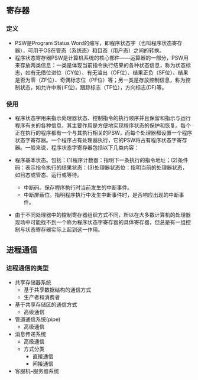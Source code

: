 ## 寄存器

### 定义

* PSW是Program Status Word的缩写，即程序状态字（也叫程序状态寄存器），可用于OS在管态（系统态）和目态（用户态）之间的转换。
* 程序状态寄存器PSW是计算机系统的核心部件——运算器的一部分，PSW用来存放两类信息：一类是体现当前指令执行结果的各种状态信息，称为状态标志，如有无借位进位（CY位）、有无溢出（OF位）、结果正负（SF位）、结果是否为零（ZF位）、奇偶标志位（PF位）等；另一类是存放控制信息，称为控制状态，如允许中断(IF位)，跟踪标志（TF位），方向标志(DF)等。

### 使用
* 程序状态字用来指示处理器状态、控制指令的执行顺序并且保留和指示与运行程序有关的各种信息，其主要作用是方便地实现程序状态的保护和恢复。每个正在执行的程序都有一个与其执行相关的PSW，而每个处理器都设置一个程序状态字寄存器。一个程序占有处理器执行，它的PSW将占有程序状态字寄存器。一般来说，程序状态字寄存器包括以下几类内容：

* 程序基本状态。包括：(1)程序计数器：指明下一条执行的指令地址；(2)条件码：表示指令执行的结果状态：(3)处理器状态位：指明当前的处理器状态，如目态或管态、运行或等待。
  * 中断码。保存程序执行时当前发生的中断事件。
  * 中断屏蔽位。指明程序执行中发生中断事件时，是否响应出现的中断事件。
* 由于不同处理器中的控制寄存器组织方式不同，所以在大多数计算机的处理器现场中可能找不到一个称为程序状态字寄存器的具体寄存器，但总是有一组控制与状态寄存器实际上起到这一作用。


## 进程通信

### 进程通信的类型
* 共享存储器系统
  * 基于共享数据结构的通信方式
  * 生产者和消费者
* 基于共享存储区的通信方式
  * 高级通信
* 管道通信系统(pipe)
  * 高级通信
* 消息传递系统
  * 高级通信
  * 方式分类
    * 直接通信
    * 间接通信
* 客服机–服务器系统